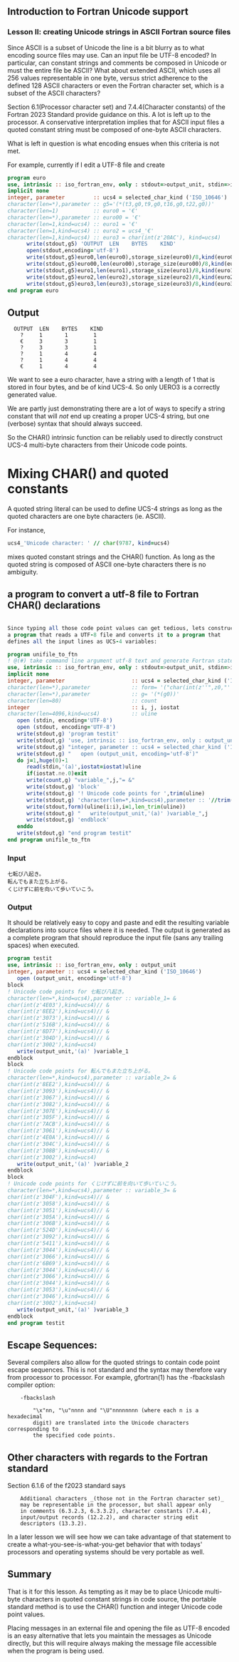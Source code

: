 ## Introduction to Fortran Unicode support
### Lesson II: creating Unicode strings in ASCII Fortran source files

Since ASCII is a subset of Unicode the line is a bit blurry as to what
encoding source files may use. Can an input file be UTF-8 encoded?
In particular, can constant strings and comments be composed in Unicode
or must the entire file be ASCII? What about extended ASCII, which uses
all 256 values representable in one byte, versus strict adherence to
the defined 128 ASCII characters or even the Fortran character set,
which is a subset of the ASCII characters?

Section 6.1(Processor character set) and 7.4.4(Character constants)
of the Fortran 2023 Standard provide guidance on this. A lot is left up
to the processor. A conservative interpretation implies that for ASCII
input files a quoted constant string must be composed of one-byte ASCII
characters.

What is left in question is what encoding ensues when this criteria is
not met.

For example, currently if I edit a UTF-8 file and create
```fortran
program euro
use, intrinsic :: iso_fortran_env, only : stdout=>output_unit, stdin=>input_unit
implicit none
integer, parameter         :: ucs4 = selected_char_kind ('ISO_10646')
character(len=*),parameter :: g5='(*(t3,g0,t9,g0,t16,g0,t22,g0))'
character(len=1)           :: euro0 = '€'
character(len=*),parameter :: euro00 = '€'
character(len=1,kind=ucs4) :: euro1 = '€'
character(len=1,kind=ucs4) :: euro2 = ucs4_'€'
character(len=1,kind=ucs4) :: euro3 = char(int(z'20AC'), kind=ucs4)
      write(stdout,g5) 'OUTPUT  LEN    BYTES    KIND'
      open(stdout,encoding='utf-8')
      write(stdout,g5)euro0,len(euro0),storage_size(euro0)/8,kind(euro0)
      write(stdout,g5)euro00,len(euro00),storage_size(euro00)/8,kind(euro00)
      write(stdout,g5)euro1,len(euro1),storage_size(euro1)/8,kind(euro1)
      write(stdout,g5)euro2,len(euro2),storage_size(euro2)/8,kind(euro2)
      write(stdout,g5)euro3,len(euro3),storage_size(euro3)/8,kind(euro3)
end program euro
```
## Output

```text
  OUTPUT  LEN    BYTES    KIND
    ?     1       1        1
    €     3       3        1
    ?     3       3        1
    ?     1       4        4
    ?     1       4        4
    €     1       4        4
```
We want to see a euro character, have a string with a length of 1 that is
stored in four bytes, and be of kind UCS-4. So only UERO3 is a correctly
generated value.

We are partly just demonstrating there are a lot of ways to specify a
string constant that will _not_ end up creating a proper UCS-4 string,
but one (verbose) syntax that should always succeed.

So the CHAR() intrinsic function can be reliably used to directly
construct UCS-4 multi-byte characters from their Unicode code points.

# Mixing CHAR() and quoted constants

A quoted string literal can be used to define UCS-4 strings as long
as the quoted characters are one byte characters (ie. ASCII).

For instance, 
```fortran
ucs4_'Unicode character: ' // char(9787, kind=ucs4)
```
mixes quoted constant strings and the CHAR() function. As long as the 
quoted string is composed of ASCII one-byte characters there is no 
ambiguity.

## a program to convert a utf-8 file to Fortran CHAR() declarations
```fortran

Since typing all those code point values can get tedious, lets construct
a program that reads a UTF-8 file and converts it to a program that
defines all the input lines as UCS-4 variables:

program unifile_to_ftn
! @(#) take command line argument utf-8 text and generate Fortran statement that represents the string as char(3f) calls
use, intrinsic :: iso_fortran_env, only : stdout=>output_unit, stdin=>input_unit
implicit none
integer, parameter                     :: ucs4 = selected_char_kind ('ISO_10646')
character(len=*),parameter             :: form= '("char(int(z''",z0,"''),kind=ucs4)":,"// &")'
character(len=*),parameter             :: g= '(*(g0))'
character(len=80)                      :: count
integer                                :: i, j, iostat
character(len=4096,kind=ucs4)          :: uline
   open (stdin, encoding='UTF-8')
   open (stdout, encoding='UTF-8')
   write(stdout,g) 'program testit'
   write(stdout,g) 'use, intrinsic :: iso_fortran_env, only : output_unit'
   write(stdout,g) "integer, parameter :: ucs4 = selected_char_kind ('ISO_10646')"
   write(stdout,g) "   open (output_unit, encoding='utf-8')"
   do j=1,huge(0)-1
      read(stdin,'(a)',iostat=iostat)uline
      if(iostat.ne.0)exit
      write(count,g) "variable_",j,"= &"
      write(stdout,g) 'block'
      write(stdout,g) '! Unicode code points for ',trim(uline)
      write(stdout,g) 'character(len=*,kind=ucs4),parameter :: '//trim(count)
      write(stdout,form)(uline(i:i),i=1,len_trim(uline))
      write(stdout,g) "   write(output_unit,'(a)' )variable_",j
      write(stdout,g) 'endblock'
   enddo
   write(stdout,g) "end program testit"
end program unifile_to_ftn
```
### Input
```text
七転び八起き。
転んでもまた立ち上がる。
くじけずに前を向いて歩いていこう。
```
### Output

It should be relatively easy to copy and paste and edit the resulting
variable declarations into source files where it is needed. The output
is generated as a complete program that should reproduce the input file
(sans any trailing spaces) when executed.

```fortran
program testit
use, intrinsic :: iso_fortran_env, only : output_unit
integer, parameter :: ucs4 = selected_char_kind ('ISO_10646')
   open (output_unit, encoding='utf-8')
block
! Unicode code points for 七転び八起き。
character(len=*,kind=ucs4),parameter :: variable_1= &
char(int(z'4E03'),kind=ucs4)// &
char(int(z'8EE2'),kind=ucs4)// &
char(int(z'3073'),kind=ucs4)// &
char(int(z'516B'),kind=ucs4)// &
char(int(z'8D77'),kind=ucs4)// &
char(int(z'304D'),kind=ucs4)// &
char(int(z'3002'),kind=ucs4)
   write(output_unit,'(a)' )variable_1
endblock
block
! Unicode code points for 転んでもまた立ち上がる。
character(len=*,kind=ucs4),parameter :: variable_2= &
char(int(z'8EE2'),kind=ucs4)// &
char(int(z'3093'),kind=ucs4)// &
char(int(z'3067'),kind=ucs4)// &
char(int(z'3082'),kind=ucs4)// &
char(int(z'307E'),kind=ucs4)// &
char(int(z'305F'),kind=ucs4)// &
char(int(z'7ACB'),kind=ucs4)// &
char(int(z'3061'),kind=ucs4)// &
char(int(z'4E0A'),kind=ucs4)// &
char(int(z'304C'),kind=ucs4)// &
char(int(z'308B'),kind=ucs4)// &
char(int(z'3002'),kind=ucs4)
   write(output_unit,'(a)' )variable_2
endblock
block
! Unicode code points for くじけずに前を向いて歩いていこう。
character(len=*,kind=ucs4),parameter :: variable_3= &
char(int(z'304F'),kind=ucs4)// &
char(int(z'3058'),kind=ucs4)// &
char(int(z'3051'),kind=ucs4)// &
char(int(z'305A'),kind=ucs4)// &
char(int(z'306B'),kind=ucs4)// &
char(int(z'524D'),kind=ucs4)// &
char(int(z'3092'),kind=ucs4)// &
char(int(z'5411'),kind=ucs4)// &
char(int(z'3044'),kind=ucs4)// &
char(int(z'3066'),kind=ucs4)// &
char(int(z'6B69'),kind=ucs4)// &
char(int(z'3044'),kind=ucs4)// &
char(int(z'3066'),kind=ucs4)// &
char(int(z'3044'),kind=ucs4)// &
char(int(z'3053'),kind=ucs4)// &
char(int(z'3046'),kind=ucs4)// &
char(int(z'3002'),kind=ucs4)
   write(output_unit,'(a)' )variable_3
endblock
end program testit
```
## Escape Sequences:

Several compilers also allow for the quoted strings to contain code point
escape sequences. This is not standard and the syntax may therefore vary
from processor to processor. For example, gfortran(1) has the -fbackslash
compiler option:
```text
    -fbackslash

        "\x"nn, "\u"nnnn and "\U"nnnnnnnn (where each n is a hexadecimal
        digit) are translated into the Unicode characters corresponding to
        the specified code points.
```
## Other characters with regards to the Fortran standard

Section 6.1.6 of the f2023 standard says

        Additional characters _(those not in the Fortran character set)_
        may be representable in the processor, but shall appear only
        in comments (6.3.2.3, 6.3.3.2), character constants (7.4.4),
        input/output records (12.2.2), and character string edit
        descriptors (13.3.2).


In a later lesson we will see how we can take advantage of that statement
to create a what-you-see-is-what-you-get behavior that with todays'
processors and operating systems should be very portable as well.

## Summary

That is it for this lesson. As tempting as it may be to place Unicode
multi-byte characters in quoted constant strings in code source, the
portable standard method is to use the CHAR() function and integer
Unicode code point values.

Placing messages in an external file and opening the file as UTF-8 encoded
is an easy alternative that lets you maintain the messages as Unicode
directly, but this will require always making the message file accessible
when the program is being used.

